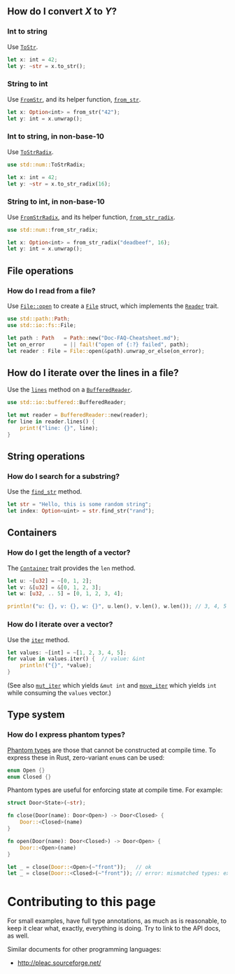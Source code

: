 ## How do I convert *X* to *Y*?

### Int to string

Use [`ToStr`](http://static.rust-lang.org/doc/master/std/to_str/trait.ToStr.html).

```rust
let x: int = 42;
let y: ~str = x.to_str();
```

### String to int

Use [`FromStr`](http://static.rust-lang.org/doc/master/std/from_str/trait.FromStr.html), and its helper function, [`from_str`](http://static.rust-lang.org/doc/master/std/from_str/fn.from_str.html).

```rust
let x: Option<int> = from_str("42");
let y: int = x.unwrap();
```

### Int to string, in non-base-10

Use [`ToStrRadix`](http://static.rust-lang.org/doc/master/std/num/trait.ToStrRadix.html).

```rust
use std::num::ToStrRadix;

let x: int = 42;
let y: ~str = x.to_str_radix(16);
```

### String to int, in non-base-10

Use [`FromStrRadix`](http://static.rust-lang.org/doc/master/std/num/trait.FromStrRadix.html), and its helper function, [`from_str_radix`](http://static.rust-lang.org/doc/master/std/num/fn.from_str_radix.html).

```rust
use std::num::from_str_radix;

let x: Option<int> = from_str_radix("deadbeef", 16);
let y: int = x.unwrap();
```

## File operations

### How do I read from a file?

Use [`File::open`](http://static.rust-lang.org/doc/master/std/io/fs/struct.File.html#method.open) to create a [`File`](http://static.rust-lang.org/doc/master/std/io/fs/struct.File.html) struct, which implements the [`Reader`](http://static.rust-lang.org/doc/master/std/io/trait.Reader.html) trait.

```rust
use std::path::Path;
use std::io::fs::File;

let path : Path   = Path::new("Doc-FAQ-Cheatsheet.md");
let on_error      = || fail!("open of {:?} failed", path);
let reader : File = File::open(&path).unwrap_or_else(on_error);
```

## How do I iterate over the lines in a file?

Use the [`lines`](http://static.rust-lang.org/doc/master/std/io/trait.Buffer.html#method.lines) method on a [`BufferedReader`](http://static.rust-lang.org/doc/master/std/io/buffered/struct.BufferedReader.html).

```rust
use std::io::buffered::BufferedReader;

let mut reader = BufferedReader::new(reader);
for line in reader.lines() {
    print!("line: {}", line);
}
```

## String operations

### How do I search for a substring?

Use the [`find_str`](http://static.rust-lang.org/doc/master/std/str/trait.StrSlice.html#tymethod.find_str) method.

```rust
let str = "Hello, this is some random string";
let index: Option<uint> = str.find_str("rand");
```

## Containers

### How do I get the length of a vector?

The [`Container`](http://static.rust-lang.org/doc/master/std/container/trait.Container.html) trait provides the `len` method.

```rust
let u: ~[u32] = ~[0, 1, 2];
let v: &[u32] = &[0, 1, 2, 3];
let w: [u32, .. 5] = [0, 1, 2, 3, 4];

println!("u: {}, v: {}, w: {}", u.len(), v.len(), w.len()); // 3, 4, 5
```

### How do I iterate over a vector?

Use the [`iter`](http://static.rust-lang.org/doc/master/std/vec/trait.ImmutableVector.html#tymethod.iter) method.

```rust
let values: ~[int] = ~[1, 2, 3, 4, 5];
for value in values.iter() {  // value: &int
    println!("{}", *value);
}
```

(See also [`mut_iter`](http://static.rust-lang.org/doc/master/std/vec/trait.MutableVector.html#tymethod.mut_iter) which yields `&mut int` and [`move_iter`](http://static.rust-lang.org/doc/master/std/vec/trait.OwnedVector.html#tymethod.move_iter) which yields `int` while consuming the `values` vector.)

## Type system

### How do I express phantom types?

[Phantom types](http://www.haskell.org/haskellwiki/Phantom_type) are those that cannot be constructed at compile time. To express these in Rust, zero-variant `enum`s can be used:

```rust
enum Open {}
enum Closed {}
```

Phantom types are useful for enforcing state at compile time. For example:

```rust
struct Door<State>(~str);

fn close(Door(name): Door<Open>) -> Door<Closed> {
    Door::<Closed>(name)
}

fn open(Door(name): Door<Closed>) -> Door<Open> {
    Door::<Open>(name)
}

let _ = close(Door::<Open>(~"front"));   // ok
let _ = close(Door::<Closed>(~"front")); // error: mismatched types: expected `main::Door<main::Open>` but found `main::Door<main::Closed>`
```

# Contributing to this page

For small examples, have full type annotations, as much as is reasonable, to keep it clear what, exactly, everything is doing. Try to link to the API docs, as well.

Similar documents for other programming languages:
  * http://pleac.sourceforge.net/